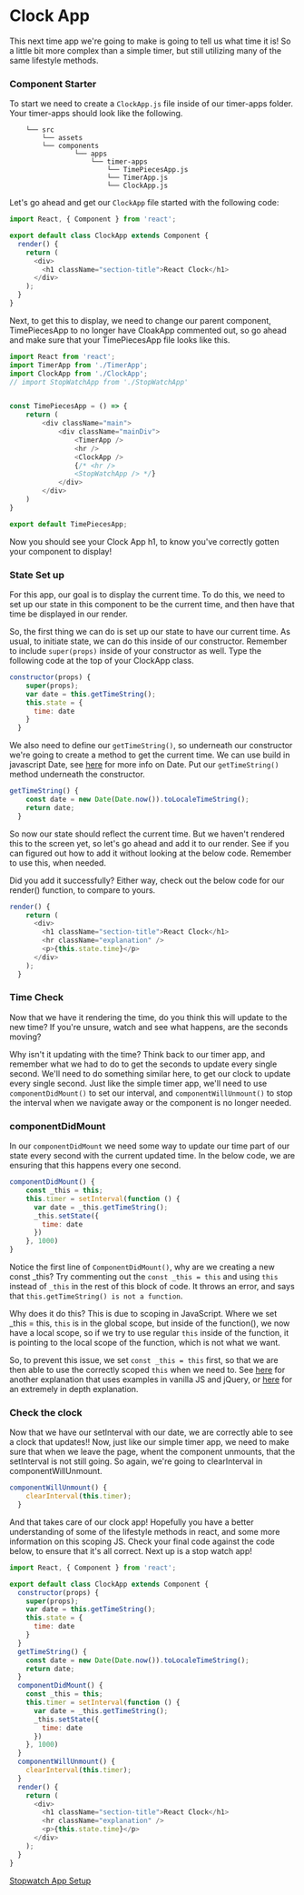 # Clock App

This next time app we're going to make is going to tell us what time it is! So a little bit more complex than a simple timer, but still utilizing many of the same lifestyle methods.

### Component Starter
To start we need to create a `ClockApp.js` file inside of our timer-apps folder. Your timer-apps should look like the following.

```
    └── src
        └── assets
        └── components
                └── apps
                    └── timer-apps
                        └── TimePiecesApp.js
                        └── TimerApp.js 
                        └── ClockApp.js      
```


Let's go ahead and get our `ClockApp` file started with the following code:

```js
import React, { Component } from 'react';

export default class ClockApp extends Component {
  render() {
    return (
      <div>
        <h1 className="section-title">React Clock</h1>
      </div>
    );
  }
}
```

Next, to get this to display, we need to change our parent component,  TimePiecesApp to no longer have CloakApp commented out, so go ahead and make sure that your TimePiecesApp file looks like this.

```js
import React from 'react';
import TimerApp from './TimerApp';
import ClockApp from './ClockApp';
// import StopWatchApp from './StopWatchApp'


const TimePiecesApp = () => {
    return (
        <div className="main">
            <div className="mainDiv">
                <TimerApp />
                <hr />
                <ClockApp />
                {/* <hr />
                <StopWatchApp /> */}
            </div>
        </div>
    )
}

export default TimePiecesApp;
```

Now you should see your Clock App h1, to know you've correctly gotten your component to display!

### State Set up
For this app, our goal is to display the current time. To do this, we need to set up our state in this component to be the current time, and then have that time be displayed in our render. 

So, the first thing we can do is set up our state to have our current time. As usual, to initiate state, we can do this inside of our constructor. Remember to include `super(props)` inside of your constructor as well. Type the following code at the top of your ClockApp class.

```js
constructor(props) {
    super(props);
    var date = this.getTimeString();
    this.state = {
      time: date
    }
  }
```
We also need to define our `getTimeString()`, so underneath our constructor we're going to create a method to get the current time. We can use build in javascript Date, see [here](https://developer.mozilla.org/en-US/docs/Web/JavaScript/Reference/Global_Objects/Date) for more info on Date. Put our `getTimeString()` method underneath the constructor.

```js
getTimeString() {
    const date = new Date(Date.now()).toLocaleTimeString();
    return date;
  }
```

So now our state should reflect the current time. But we haven't rendered this to the screen yet, so let's go ahead and add it to our render. See if you can figured out how to add it without looking at the below code. Remember to use this, when needed. 

Did you add it successfully? Either way, check out the below code for our render() function, to compare to yours.

```js
render() {
    return (
      <div>
        <h1 className="section-title">React Clock</h1>
        <hr className="explanation" />
        <p>{this.state.time}</p>
      </div>
    );
  }
```

### Time Check
Now that we have it rendering the time, do you think this will update to the new time? If you're unsure, watch and see what happens, are the seconds moving? 

Why isn't it updating with the time? Think back to our timer app, and remember what we had to do to get the seconds to update every single second. We'll need to do something similar here, to get our clock to update every single second. Just like the simple timer app, we'll need to use `componentDidMount()` to set our interval, and `componentWillUnmount()` to stop the interval when we navigate away or the component is no longer needed. 

### componentDidMount
In our `componentDidMount` we need some way to update our time part of our state every second with the current updated time. In the below code, we are ensuring that this happens every one second. 

```js
componentDidMount() {
    const _this = this;
    this.timer = setInterval(function () {
      var date = _this.getTimeString();
      _this.setState({
        time: date
      })
    }, 1000)
}
```
Notice the first line of `ComponentDidMount()`, why are we creating a new const _this? Try commenting out the `const _this = this` and using `this` instead of `_this` in the rest of this block of code. It throws an error, and says that `this.getTimeString() is not a function`. 

Why does it do this? This is due to scoping in JavaScript. Where we set _this = this, `this` is in the global scope, but inside of the function(), we now have a local scope, so if we try to use regular `this` inside of the function, it is pointing to the local scope of the function, which is not what we want. 

So, to prevent this issue, we set `const _this = this` first, so that we are then able to use the correctly scoped `this` when we need to. See [here](https://javascriptplayground.com/javascript-variable-scope-this/) for another explanation that uses examples in vanilla JS and jQuery, or [here](http://yehudakatz.com/2011/08/11/understanding-javascript-function-invocation-and-this/) for an extremely in depth explanation.

### Check the clock
Now that we have our setInterval with our date, we are correctly able to see a clock that updates!! Now, just like our simple timer app, we need to make sure that when we leave the page, whent the component unmounts, that the setInterval is not still going. So again, we're going to clearInterval in componentWillUnmount.
```js
componentWillUnmount() {
    clearInterval(this.timer);
  }
```

And that takes care of our clock app! Hopefully you have a better understanding of some of the lifestyle methods in react, and some more information on this scoping JS. Check your final code against the code below, to ensure that it's all correct. Next up is a stop watch app!

```js
import React, { Component } from 'react';

export default class ClockApp extends Component {
  constructor(props) {
    super(props);
    var date = this.getTimeString();
    this.state = {
      time: date
    }
  }
  getTimeString() {
    const date = new Date(Date.now()).toLocaleTimeString();
    return date;
  }
  componentDidMount() {
    const _this = this;
    this.timer = setInterval(function () {
      var date = _this.getTimeString();
      _this.setState({
        time: date
      })
    }, 1000)
  }
  componentWillUnmount() {
    clearInterval(this.timer);
  }
  render() {
    return (
      <div>
        <h1 className="section-title">React Clock</h1>
        <hr className="explanation" />
        <p>{this.state.time}</p>
      </div>
    );
  }
}


```
[Stopwatch App Setup](1.3-stop-watch-app.md)